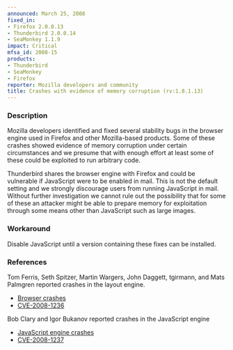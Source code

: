 ```yaml
---
announced: March 25, 2008
fixed_in:
- Firefox 2.0.0.13
- Thunderbird 2.0.0.14
- SeaMonkey 1.1.9
impact: Critical
mfsa_id: 2008-15
products:
- Thunderbird
- SeaMonkey
- Firefox
reporter: Mozilla developers and community
title: Crashes with evidence of memory corruption (rv:1.8.1.13)
---
```


<h3>Description</h3>

<p>Mozilla developers identified and fixed several stability bugs in the
browser engine used in Firefox and other Mozilla-based products. Some of
these crashes showed evidence of memory corruption under certain
circumstances and we presume that with enough effort at least some of these
could be exploited to run arbitrary code.</p>

<p class="note">Thunderbird shares the browser engine with Firefox and could
be vulnerable if JavaScript were to be enabled in mail. This is not the
default setting and we strongly discourage users from running JavaScript in
mail. Without further investigation we cannot rule out the possibility that
for some of these an attacker might be able to prepare memory for exploitation
through some means other than JavaScript such as large images.</p>

<h3>Workaround</h3>

<p>Disable JavaScript until a version containing these fixes can be installed.</p>

<h3>References</h3>

<p>Tom Ferris, Seth Spitzer, Martin Wargers, John Daggett, tgirmann, and Mats Palmgren reported crashes in the layout engine.</p>

<ul>
  <li><a href="https://bugzilla.mozilla.org/buglist.cgi?bug_id=345529,328258,405783,399286,415827,384871">Browser crashes</a></li>
  <li><a class="ex-ref" href="http://cve.mitre.org/cgi-bin/cvename.cgi?name=CVE-2008-1236">CVE-2008-1236</a></li>
</ul>

<p>Bob Clary and Igor Bukanov reported crashes in the JavaScript engine</p>

<ul>
  <li><a href="https://bugzilla.mozilla.org/buglist.cgi?bug_id=414755,412926,420880,417377,416354,411025,416705">JavaScript engine crashes</a></li>
  <li><a class="ex-ref" href="http://cve.mitre.org/cgi-bin/cvename.cgi?name=CVE-2008-1237">CVE-2008-1237</a></li>
</ul>



